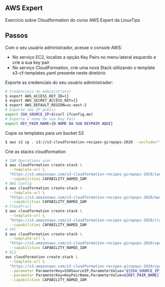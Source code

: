 ## AWS Expert

Exercício sobre Cloudformation do curso AWS Expert da LinuxTips

## Passos

Com o seu usuário administrador, acesse o console AWS:   
- No serviço EC2, localize a opção Key Pairs no menu lateral esquerdo e crie a sua key pair   
- No serviço CloudFormation, crie uma nova Stack utilizando o template s3-cf-templates.yaml presente neste diretório   

Exporte as credenciais do seu usuário administrador:
```bash
# Credenciais do Administrator
$ export AWS_ACCESS_KEY_ID={}
$ export AWS_SECRET_ACCESS_KEY={}
$ export AWS_DEFAULT_REGION=us-east-2
# Exporte seu IP public
export SSH_SOURCE_IP=$(curl ifconfig.me)
# Exporte o nome da sua Key Pair
export KEY_PAIR_NAME={O NOME DA SUA KEYPAIR AQUI}
```
Copie os templates para um bucket S3
```bash
$ aws s3 cp . s3://s3-cloudformation-recipes-giropops-2020 --exclude="*" --include="*.yaml" --recursive
```
Crie as stacks cloudformation
```bash
# IAM Operations user
$ aws cloudformation create-stack \
  --template-url \
  "https://s3.amazonaws.com/s3-cloudformation-recipes-giropops-2020/iam-operations.yaml" --stack-name "giropops-iam-operations" \
  --capabilities CAPABILITY_NAMED_IAM
# AWS Config
$ aws cloudformation create-stack \
  --template-url \
  "https://s3.amazonaws.com/s3-cloudformation-recipes-giropops-2020/aws-config.yaml" --stack-name "giropops-aws-config" \
  --capabilities CAPABILITY_NAMED_IAM
# CloudTrail
$ aws cloudformation create-stack \
  --template-url \
  "https://s3.amazonaws.com/s3-cloudformation-recipes-giropops-2020/cloudtrail.yaml" --stack-name "giropops-aws-cloudtrail" \
  --capabilities CAPABILITY_NAMED_IAM
# VPC
$ aws cloudformation create-stack \
  --template-url \
  "https://s3.amazonaws.com/s3-cloudformation-recipes-giropops-2020/vpc.yaml" --stack-name "giropops-vpc" \
  --capabilities CAPABILITY_NAMED_IAM
# EC2
aws cloudformation create-stack \
  --template-url \
  "https://s3.amazonaws.com/s3-cloudformation-recipes-giropops-2020/vpc.yaml" --stack-name "giropops-ec2" \
  --parameter ParameterKey=SSHSourceIP,ParameterValue="${SSH_SOURCE_IP}/32" \
  --parameter ParameterKey=KeyPairName,ParameterValue=${KEY_PAIR_NAME} \
  --capabilities CAPABILITY_NAMED_IAM
```